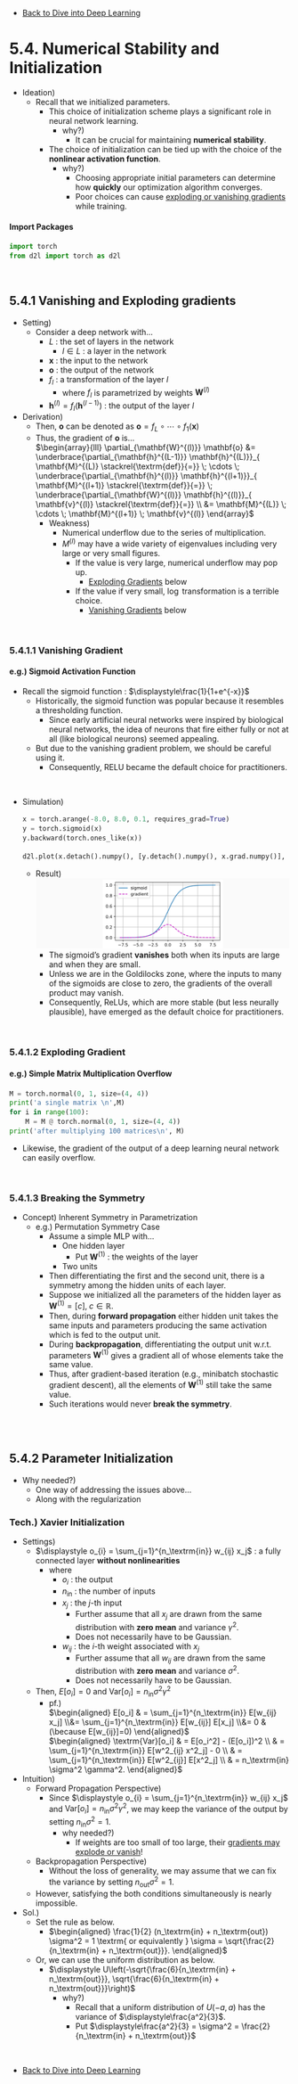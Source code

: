 * [Back to Dive into Deep Learning](../../main.md)

# 5.4. Numerical Stability and Initialization
- Ideation)
  - Recall that we initialized parameters.
    - This choice of initialization scheme plays a significant role in neural network learning.
      - why?)
        - It can be crucial for maintaining **numerical stability**.
    - The choice of initialization can be tied up with the choice of the **nonlinear activation function**.
      - why?)
        - Choosing appropriate initial parameters can determine how **quickly** our optimization algorithm converges.
        - Poor choices can cause [exploding or vanishing gradients](#541-vanishing-and-exploding-gradients) while training.

#### Import Packages
```python
import torch
from d2l import torch as d2l
```

<br>

## 5.4.1 Vanishing and Exploding gradients
- Setting)
  - Consider a deep network with...
    - $L$ : the set of layers in the network
      - $l\in L$ : a layer in the network
    - $\mathbf{x}$ : the input to the network
    - $\mathbf{o}$ : the output of the network
    - $f_l$ : a transformation of the layer $l$
      - where $f_l$ is parametrized by weights $\mathbf{W}^{(l)}$
    - $\mathbf{h}^{(l)} = f_l(\mathbf{h}^{(l-1)})$ : the output of the layer $l$
- Derivation)
    - Then, $\mathbf{o}$ can be denoted as $\mathbf{o} = f_L \circ\cdots\circ f_1(\mathbf{x})$
    - Thus, the gradient of $\mathbf{o}$ is...   
      $`\begin{array}{lll}
        \partial_{\mathbf{W}^{(l)}} \mathbf{o} 
        &= \underbrace{\partial_{\mathbf{h}^{(L-1)}} \mathbf{h}^{(L)}}_{ \mathbf{M}^{(L)} \stackrel{\textrm{def}}{=}} \; \cdots \; \underbrace{\partial_{\mathbf{h}^{(l)}} \mathbf{h}^{(l+1)}}_{ \mathbf{M}^{(l+1)} \stackrel{\textrm{def}}{=}} \; \underbrace{\partial_{\mathbf{W}^{(l)}} \mathbf{h}^{(l)}}_{ \mathbf{v}^{(l)} \stackrel{\textrm{def}}{=}} \\
        &= \mathbf{M}^{(L)} \; \cdots \; \mathbf{M}^{(l+1)} \; \mathbf{v}^{(l)}
       \end{array}`$
        - Weakness)
          - Numerical underflow due to the series of multiplication.
          - $M^{(l)}$ may have a wide variety of eigenvalues including very large or very small figures.
              - If the value is very large, numerical underflow may pop up.
                - [Exploding Gradients](#5412-exploding-gradient) below
              - If the value if very small, $\log$ transformation is a terrible choice.
                - [Vanishing Gradients](#5411-vanishing-gradient) below

<br>

### 5.4.1.1 Vanishing Gradient
#### e.g.) Sigmoid Activation Function
- Recall the sigmoid function : $\displaystyle\frac{1}{1+e^{-x}}$
  - Historically, the sigmoid function was popular because it resembles a thresholding function.
    - Since early artificial neural networks were inspired by biological neural networks, the idea of neurons that fire either fully or not at all (like biological neurons) seemed appealing.
  - But due to the vanishing gradient problem, we should be careful using it.
    - Consequently, RELU became the default choice for practitioners.

<br>

- Simulation)
  ```python
  x = torch.arange(-8.0, 8.0, 0.1, requires_grad=True)
  y = torch.sigmoid(x)
  y.backward(torch.ones_like(x))

  d2l.plot(x.detach().numpy(), [y.detach().numpy(), x.grad.numpy()], legend=['sigmoid', 'gradient'], figsize=(4.5, 2.5))
  ```
  - Result)   
    ![](images/001.png)
    - The sigmoid’s gradient **vanishes** both when its inputs are large and when they are small.
    - Unless we are in the Goldilocks zone, where the inputs to many of the sigmoids are close to zero, the gradients of the overall product may vanish.
    - Consequently, ReLUs, which are more stable (but less neurally plausible), have emerged as the default choice for practitioners.

<br>

### 5.4.1.2 Exploding Gradient
#### e.g.) Simple Matrix Multiplication Overflow
```python
M = torch.normal(0, 1, size=(4, 4))
print('a single matrix \n',M)
for i in range(100):
    M = M @ torch.normal(0, 1, size=(4, 4))
print('after multiplying 100 matrices\n', M)
```
- Likewise, the gradient of the output of a deep learning neural network can easily overflow.


<br>

### 5.4.1.3 Breaking the Symmetry
- Concept) Inherent Symmetry in Parametrization
  - e.g.) Permutation Symmetry Case
     - Assume a simple MLP with...
       - One hidden layer
         - Put $\mathbf{W}^{(1)}$ : the weights of the layer
       - Two units
     - Then differentiating the first and the second unit, there is a symmetry among the hidden units of each layer.
     - Suppose we initialized all the parameters of the hidden layer as $`\mathbf{W}^{(1)}=\left[c\right], \; c\in \mathbb{R}`$.
     - Then, during **forward propagation** either hidden unit takes the same inputs and parameters producing the same activation which is fed to the output unit.
     - During **backpropagation**, differentiating the output unit w.r.t. parameters $\mathbf{W}^{(1)}$ gives a gradient all of whose elements take the same value.
     - Thus, after gradient-based iteration (e.g., minibatch stochastic gradient descent), all the elements of $\mathbf{W}^{(1)}$ still take the same value.
     - Such iterations would never **break the symmetry**.

<br><br>

## 5.4.2 Parameter Initialization
- Why needed?)
  - One way of addressing the issues above...
  - Along with the regularization

### Tech.) Xavier Initialization
- Settings)
  - $`\displaystyle o_{i} = \sum_{j=1}^{n_\textrm{in}} w_{ij} x_j`$ : a fully connected layer **without nonlinearities**
    - where
      - $`o_{i}`$ : the output
      - $`n_\textrm{in}`$ : the number of inputs
      - $`x_j`$ : the $j$-th input
        - Further assume that all $`x_{j}`$ are drawn from the same distribution with **zero mean** and variance $\gamma^2$.
        - Does not necessarily have to be Gaussian.
      - $`w_{ij}`$ : the $i$-th weight associated with $`x_j`$
        - Further assume that all $`w_{ij}`$ are drawn from the same distribution with **zero mean** and variance $\sigma^2$.
        - Does not necessarily have to be Gaussian.
  - Then, $E[o_i] = 0$ and $\textrm{Var}[o_i] = n_\textrm{in} \sigma^2 \gamma^2$
    - pf.)   
      $`\begin{aligned}
        E[o_i] & = \sum_{j=1}^{n_\textrm{in}} E[w_{ij} x_j] 
        \\&= \sum_{j=1}^{n_\textrm{in}} E[w_{ij}] E[x_j] 
        \\&= 0 & (\because E[w_{ij}]=0)
      \end{aligned}`$    
      $`\begin{aligned}
         \textrm{Var}[o_i] & = E[o_i^2] - (E[o_i])^2 \\
             & = \sum_{j=1}^{n_\textrm{in}} E[w^2_{ij} x^2_j] - 0 \\
             & = \sum_{j=1}^{n_\textrm{in}} E[w^2_{ij}] E[x^2_j] \\
             & = n_\textrm{in} \sigma^2 \gamma^2.
      \end{aligned}`$
- Intuition)
  - Forward Propagation Perspective)
    - Since $`\displaystyle o_{i} = \sum_{j=1}^{n_\textrm{in}} w_{ij} x_j`$ and $\textrm{Var}[o_i] = n_\textrm{in} \sigma^2 \gamma^2$, we may keep the variance of the output by setting $n_\textrm{in} \sigma^2=1$.
      - why needed?)
        - If weights are too small of too large, their [gradients may explode or vanish](#541-vanishing-and-exploding-gradients)!
  - Backpropagation Perspective)
    - Without the loss of generality, we may assume that we can fix the variance by setting $n_\textrm{out} \sigma^2=1$.
  - However, satisfying the both conditions simultaneously is nearly impossible.
- Sol.)
  - Set the rule as below.
    - $`\begin{aligned}
   \frac{1}{2} (n_\textrm{in} + n_\textrm{out}) \sigma^2 = 1 \textrm{ or equivalently }
   \sigma = \sqrt{\frac{2}{n_\textrm{in} + n_\textrm{out}}}.
   \end{aligned}`$
  - Or, we can use the uniform distribution as below.
    - $`\displaystyle U\left(-\sqrt{\frac{6}{n_\textrm{in} + n_\textrm{out}}}, \sqrt{\frac{6}{n_\textrm{in} + n_\textrm{out}}}\right)`$
      - why?)
        - Recall that a uniform distribution of $U(-a, a)$ has the variance of $\displaystyle\frac{a^2}{3}$.
        - Put $\displaystyle\frac{a^2}{3} = \sigma^2 = \frac{2}{n_\textrm{in} + n_\textrm{out}}$

<br>

* [Back to Dive into Deep Learning](../../main.md)